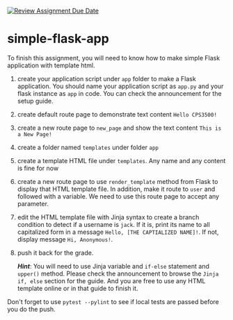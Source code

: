 [![Review Assignment Due Date](https://classroom.github.com/assets/deadline-readme-button-22041afd0340ce965d47ae6ef1cefeee28c7c493a6346c4f15d667ab976d596c.svg)](https://classroom.github.com/a/d66Ph9QZ)
# simple-flask-app
To finish this assignment, you will need to know how to make simple Flask application with template html.

1. create your application script under `app` folder to make a Flask application. You should name your application script as `app.py` and your flask instance as `app` in code. You can check the announcement for the setup guide. 
2. create default route page to demonstrate text content `Hello CPS3500!`
3. create a new route page to `new_page` and show the text content `This is a New Page!`
4. create a folder named `templates` under folder `app`
5. create a template HTML file under `templates`. Any name and any content is fine for now
6. create a new route page to use `render_template` method from Flask to display that HTML template file. In addition, make it route to `user` and followed with a variable. We need to use this route page to accept any parameter.
7. edit the HTML template file with Jinja syntax to create a branch condition to detect if a username is `jack`. If it is, print its name to all capitalized form in a message `Hello, [THE CAPTIALIZED NAME]!`. If not, display message `Hi, Anonymous!`.
8. push it back for the grade.


   **_Hint_**: You will need to use Jinja variable and `if-else` statement and `upper()` method. Please check the announcement to browse the `Jinja if, else` section for the guide. And you are free to use any HTML template online or in that guide to finish it.


Don't forget to use `pytest --pylint` to see if local tests are passed before you do the push.
